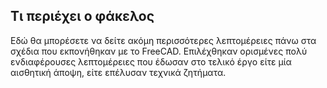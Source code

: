 ## Τι περιέχει ο φάκελος
Εδώ θα μπορέσετε να δείτε ακόμη περισσότερες λεπτομέρειες πάνω στα σχέδια που εκπονήθηκαν με το FreeCAD. Eπιλέχθηκαν ορισμένες πολύ ενδιαφέρουσες λεπτομέρειες που έδωσαν στο τελικό έργο  είτε μία αισθητική άποψη, είτε επέλυσαν τεχνικά ζητήματα.
